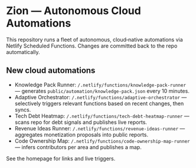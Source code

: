 # Zion — Autonomous Cloud Automations

This repository runs a fleet of autonomous, cloud‑native automations via Netlify Scheduled Functions. Changes are committed back to the repo automatically.

## New cloud automations

- Knowledge Pack Runner: `/.netlify/functions/knowledge-pack-runner` — generates `public/automation/knowledge-pack.json` every 10 minutes.
- Adaptive Orchestrator: `/.netlify/functions/adaptive-orchestrator` — selectively triggers relevant functions based on recent changes, then syncs.
- Tech Debt Heatmap: `/.netlify/functions/tech-debt-heatmap-runner` — scans repo for debt signals and publishes live reports.
- Revenue Ideas Runner: `/.netlify/functions/revenue-ideas-runner` — aggregates monetization proposals into public reports.
- Code Ownership Map: `/.netlify/functions/code-ownership-map-runner` — infers contributors per area and publishes a map.

See the homepage for links and live triggers.